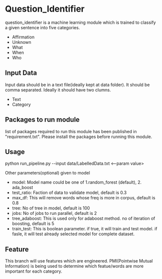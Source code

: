 # Question_Identifier
question_identifier is a machine learning module which is trained to classify a given sentence into five categories.
  * Affirmation
  * Unknown
  * What
  * When
  * Who

## Input Data
Input data should be in a text file(ideally kept at data folder). It should be comma separated. Ideally it should have two clumns. 
  * Text
  * Category
## Packages to run module
list of packages required to run this module has been published in "requirement.txt". Please install the packages before running this module.

## Usage
python run_pipeline.py --input data/LabelledData.txt <--param value>

Other parameters(optional) given to model
  * model:  Model name could be one of 1.random_forest (default), 2. ada_boost
  * test_ratio: Faction of data to validate model, default is 0.3
  * max_df: This will remove words whose freq is more in corpus, default  is 0.8
  * tree: No of tree in model, default is 100
  * jobs: No of jobs to run parallel, default is 2
  * tree_adaboost: This is used only for adaboost method. no of iteration of boosting, default is 5
  * train_test: This is boolean parameter. if true, it will train and test model. if fasle, it will test already selected model for complete dataset.

## Feature
This branch will use features which are engineered. PMI(Pointwise Mutual Information) is being used to determine which featue/words are more important for each category.
